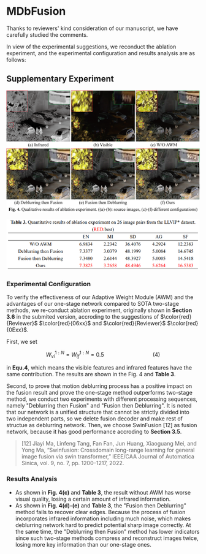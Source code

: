 # MDbFusion

  Thanks to reviewers' kind consideration of our manuscript, we have carefully studied the comments.

  In view of the experimental suggestions, we reconduct the ablation experiment, and the experimental configuration and results analysis are as follows:

## Supplementary Experiment

![Qualitative Result](https://github.com/TakeMeOff/MDbFusion/blob/main/fig/Qualitative%20Experiment.png)

![Quantitative Result](https://github.com/TakeMeOff/MDbFusion/blob/main/fig/Quantitative%20Experiment.png)

### Experimental Configuration

  To verify the effectiveness of our Adaptive Weight Module (AWM) and the advantages of our one-stage network compared to SOTA two-stage methods, we re-conduct ablation experiment, originally shown in **Section 3.6** in the submited version, accroding to the suggestions of $\color{red}{Reviewer}$ $\color{red}{06xx}$ and $\color{red}{Reviewer}$ $\color{red}{0Exx}$.

  First, we set&#x20;

```math
W_{vi}^{1:N} = W_{if}^{1:N} = 0.5 \qquad\qquad\qquad\qquad(4)
```

in **Equ.4**, which means the visible features and infrared features have the same contribution. The results are shown in the Fig. 4 and **Table 3**.

  Second, to prove that motion deblurring process has a positive impact on the fusion result and prove the one-stage method outperforms two-stage method, we conduct two experiments with different processing sequences, namely "Deblurring then Fusion" and "Fusion then Deblurring". It is noted that our network is a unified structure that cannot be strictly divided into two independent parts, so we delete fusion decoder and make rest of structue as deblurring network. Then, we choose SwinFusion \[12] as fusion network, because it has good performance accroding to **Section 3.5**.

> \[12] Jiayi Ma, Linfeng Tang, Fan Fan, Jun Huang, Xiaoguang Mei, and Yong Ma, “Swinfusion: Crossdomain long-range learning for general image fusion via swin transformer,” IEEE/CAA Journal of Automatica Sinica, vol. 9, no. 7, pp. 1200–1217, 2022.

### Results Analysis

*   As shown in **Fig. 4(c)** and **Table 3**, the result  without AWM has worse visual quality, losing  a certain amount of infrared information.
*   As shown in **Fig. 4(d)-(e)** and **Table 3**, the "Fusion then Deblurring" method fails to recover clear edges. Because the process of fusion incorporates infrared information including much noise, which makes deblurring network hard to predict potential sharp image correctly. At the same time, the "Deblurring then Fusion" method has lower indicators since such two-stage methods compress and reconstruct images twice, losing more key information than our one-stage ones.

